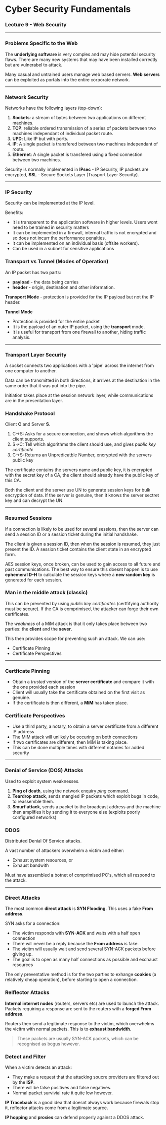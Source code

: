 # Cyber Security Fundamentals
### Lecture 9 - Web Security
---

### Problems Specific to the Web

The **underlying software** is very comples and may hide potential security flaws. There are many new systems that may have been installed correctly but are vulnerabel to attack. 

Many casual and untrained users manage web based servers. **Web servers** can be exploited as portals into the entire corporate network.

---

### Network Security

Networks have the following layers (top-down):

1. **Sockets**: a stream of bytes between two applications on different machines.
2. **TCP**: reliable ordered transmission of a series of packets between two machines independant of individual packet route.
3. **UPD**: Like IP but with ports.
4. **IP**: A single packet is transfered between two machines independant of route.
5. **Ethernet**: A single packet is transfered using a fixed connection between two machines.

Security is normally implemented in **IPsec** - IP Security, IP packets are encrypted, **SSL** - Secure Sockets Layer (Trasport Layer Security). 

---

### IP Security

Security can be implemented at the IP level. 

Benefits:

- It is transparent to the application software in higher levels. Users wont need to be trained in security matters
- It can be implemented in a firewall, internal traffic is not encrypted and so does not incurr the performance penalties.
- It can be implemented on an individual basis (offsite workers).
- Can be used in a subnet for sensitive applications

### Transport vs Tunnel (Modes of Operation)

An IP packet has two parts:
- **payload** - the data being carries
- **header** - origin, destination and other information.

**Transport Mode** - protection is provided for the IP payload but not the IP header. 

**Tunnel Mode** 
- Protection is provided for the entire packet
- It is the payload of an outer IP packet, using the **transport** mode.
- It is useful for transport from one firewall to another, hiding traffic analysis.

---

### Transport Layer Security

A socket connects two applications with a 'pipe' across the internet from one computer to another.

Data can be transmitted in both directions, it arrives at the destination in the same order that it was put into the pipe.

Initiation takes place at the session network layer, while communications are in the presentation layer. 

### Handshake Protocol

Client **C** and Server **S**. 

1. C->S: Asks for a secure connection, and shows which algorithms the client supports.
2. S->C: Tell which algorithms the client should use, and gives *public key certificate*
3. C->S: Returns an Unpredicatble Number, encrypted with the servers public key

The certificate contains the servers name and public key, it is encrypted with the secret key of a CA, the client should already have the public key of this CA.

Both the client and the server use UN to generate session keys for bulk encryption of data. If the server is genuine, then it knows the server sectret key and can decrypt the UN.

---

### Resumed Sessions

If a connection is likely to be used for several sessions, then the server can send a session ID or a session ticket during the initial handshake. 

The client is given a session ID, then when the session is resumed, they just present the ID. A session ticket contains the client state in an encrypted form. 

AES session keys, once broken, can be used to gain access to all future and past communications. The best way to ensure this doesnt happen is to use **ephemeral D-H** to calculate the session keys where a **new random key** is generated for each session.

### Man in the middle attack (classic)

This can be prevented by using *public key certificates* (certfifying authority must be secure). If the CA is comprimised, the attacker can forge their own certificates. 

The *weakness* of a MiM attack is that it only takes place between two parties: the **client** and the **sever**. 

This then provides scope for preventing such an attack. We can use:

- Certificate Pinning
- Certificate Perspectives

---

### Certficate Pinning

- Obtain a *trusted* version of the **server certificate** and compare it with the one provided each session
- Client will usually take the certificate obtained on the first visit as genuine.
- If the certificate is then different, a **MiM** has taken place.


### Certificate Perspectives

- Use a third party, a notary, to obtain a server certificate from a different IP address
- The MiM attack will unlikely be occuring on both connections
- If two certificates are different, then MiM is taking place.
- This can be done multiple times with different notaries for added security

---

### Denial of Service (DOS) Attacks

Used to exploit system weaknesses. 

1. **Ping of death**, using the network enquiry *ping* command.
2. **Teardrop attack**, sends mangled IP packets which exploit bugs in code, to reassemble them.
3. **Smurf attack**, sends a packet to the broadcast address and the machine then amplifies it by sending it to everyone else (exploits poorly configured networks)

### DDOS

Distributed Denial Of Service attacks.

A vast number of attackers overwhelm a victim and either:
- Exhaust system resources, or
- Exhaust bandwith

Must have assembled a botnet of comprimised PC's, which all respond to the attack.

---

### Direct Attacks

The most common **direct attack** is **SYN Flooding**. This uses a fake **From address**. 

SYN asks for a connection:
- The victim responds with **SYN-ACK** and waits with a half open connection
- There will never be a reply because the **From address** is fake.
- The vicitm will usually wait and send several SYN-ACK packets before giving up.
- The goal is to open as many half connections as possible and exchaust resources

The only preventative method is for the two parties to exhange **cookies** (a relatively cheap operation), before starting to open a connection.

### Relflector Attacks

**Internal internet nodes** (routers, servers etc) are used to launch the attack. Packets requiring a response are sent to the routers with a **forged From address**.

Routers then send a legitimate response to the victim, which overwhelms the vicitm with normal packets. This is to **exhaust bandwidth**.

>These packets are usually SYN-ACK packets, which can be recognised as bogus however.

### Detect and Filter

When a victim detects an attack:

- They make a request that the attacking soucre providers are filtered out by the **ISP**.
- There will be false positives and false negatives.
- Normal packet survivial rate it quite low however.

**IP Traceback** is a good idea that doesnt always work because firewals stop it, reflector attacks come from a legitimate source. 

**IP hopping** and **proxies** can defend properly against a DDOS attack.








